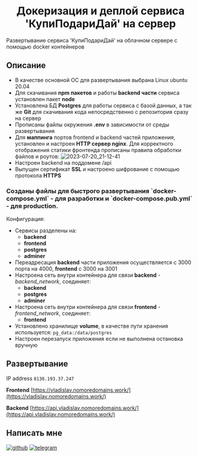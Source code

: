 <div align="center">
<h1>Докеризация и деплой сервиса 'КупиПодариДай' на сервер</h1>
<a href="https://github.com/VladislavSerKir/web-plus-docker-and-compose">
</a>
</div>

Развертывание сервиса 'КупиПодариДай' на облачном сервере с помощью docker контейнеров

## Описание

* В качестве основной ОС для развертывания выбрана Linux ubuntu 20.04
* Для скачивания **npm пакетов** и работы **backend части** сервиса установлен пакет **node**
* Установлена БД **Postgres** для работы сервиса с базой данных, а так же **Git** для скачивания кода непосредственно с репозитория сразу на сервер
* Прописаны файлы окружения **.env** в зависимости от среды развертывания
* Для **маппинга** портов frontend и backend частей приложения, установлен и настроен **HTTP сервер nginx**. Для корректного отображения статики фронтенда прописаны правила обработки файлов и роутов:
![2023-07-20_21-12-41](https://github.com/VladislavSerKir/web-plus-docker-and-compose/assets/83783362/033c078c-2d77-4bef-a3b9-4928e80e2598)
* Настроен backend на поддомене /api
* Выпущен сертификат **SSL** и настроено шифрование с помощью протокола **HTTPS**
  
<h3>Созданы файлы для быстрого развертывания `docker-compose.yml` - для разработки и `docker-compose.pub.yml` - для production.</h4>
Конфигурация:

* Сервисы разделены на:
  - **backend**
  - **frontend**
  - **postgres**
  - **adminer**
* Переадресация **backend** части приложения осуществляется с 3000 порта на 4000, **frontend** с 3000 на 3001
* Настроена сеть внутри контейнера для связи **backend** - *backend_network*, соединяет:
  - **backend**
  - **postgres**
  - **adminer**
* Настроена сеть внутри контейнера для связи **frontend** - *frontend_network*, соединяет:
  - **frontend**
* Установлено хранилище **volume**, в качестве пути хранения используется: `pg_data:/data/postgres`
* Настроен перезапуск приложения если не выполнена остановка вручную

## Развертывание
IP address `8130.193.37.247`

**Frontend** [https://vladislav.nomoredomains.work/](https://vladislav.nomoredomains.work/)

**Backend** [https://api.vladislav.nomoredomains.work/](https://api.vladislav.nomoredomains.work/)
## Написать мне
[![github](https://img.shields.io/badge/GitHub-000000?style=for-the-badge&logo=github)](https://github.com/VladislavSerKir)
[![telegram](https://img.shields.io/badge/Telegram-68c4f0?style=for-the-badge&logo=telegram)](https://t.me/vl_kireev)
